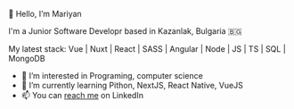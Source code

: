 👋 Hello, I’m Mariyan

I'm a Junior Software Developr based in Kazanlak, Bulgaria 🇧🇬

My latest stack:
 Vue |  Nuxt |  React |  SASS |  Angular |  Node |  JS |  TS | SQL | MongoDB

- 👀 I’m interested in Programing, computer science
- 🌱 I’m currently learning Pithon, NextJS, React Native, VueJS
- 📫 You can [reach me](https://www.linkedin.com/in/mariyan-damyanov/) on LinkedIn

<!---
marians1d/marians1d is a ✨ special ✨ repository because its `README.md` (this file) appears on your GitHub profile.
You can click the Preview link to take a look at your changes.
--->
